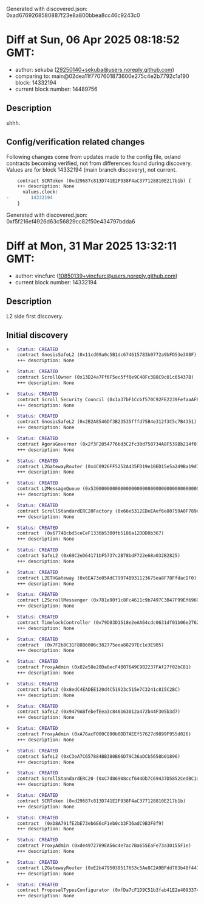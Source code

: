 Generated with discovered.json: 0xad6769268580887f23e8a800bbea8cc46c9243c0

# Diff at Sun, 06 Apr 2025 08:18:52 GMT:

- author: sekuba (<29250140+sekuba@users.noreply.github.com>)
- comparing to: main@02dea11f7707601873600e275c4e2b7792c1a190 block: 14332194
- current block number: 14489756

## Description

shhh.

## Config/verification related changes

Following changes come from updates made to the config file,
or/and contracts becoming verified, not from differences found during
discovery. Values are for block 14332194 (main branch discovery), not current.

```diff
    contract SCRToken (0xd29687c813D741E2F938F4aC377128810E217b1b) {
    +++ description: None
      values.clock:
-        14332194
    }
```

Generated with discovered.json: 0xf5f216ef4926d63c56829cc82f50e434797bdda6

# Diff at Mon, 31 Mar 2025 13:32:11 GMT:

- author: vincfurc (<10850139+vincfurc@users.noreply.github.com>)
- current block number: 14332194

## Description

L2 side first discovery.

## Initial discovery

```diff
+   Status: CREATED
    contract GnosisSafeL2 (0x11cd09a0c5B1dc674615783b0772a9bFD53e3A8F)
    +++ description: None
```

```diff
+   Status: CREATED
    contract ScrollOwner (0x13D24a7Ff6F5ec5ff0e9C40Fc3B8C9c01c65437B)
    +++ description: None
```

```diff
+   Status: CREATED
    contract Scroll Security Council (0x1a37bF1Ccbf570C92FE2239FefaaAF861c2924DD)
    +++ description: None
```

```diff
+   Status: CREATED
    contract GnosisSafeL2 (0x2B2A8546Df3B23535fffd75B4e312f3C5c7B4351)
    +++ description: None
```

```diff
+   Status: CREATED
    contract AgoraGovernor (0x2f3F2054776bd3C2fc30d750734A8F539Bb214f0)
    +++ description: None
```

```diff
+   Status: CREATED
    contract L2GatewayRouter (0x4C0926FF5252A435FD19e10ED15e5a249Ba19d79)
    +++ description: None
```

```diff
+   Status: CREATED
    contract L2MessageQueue (0x5300000000000000000000000000000000000000)
    +++ description: None
```

```diff
+   Status: CREATED
    contract ScrollStandardERC20Factory (0x66e5312EDeEAef6e80759A0F789e7914Fb401484)
    +++ description: None
```

```diff
+   Status: CREATED
    contract  (0x6774Bcbd5ceCeF1336b5300fb5186a12DDD8b367)
    +++ description: None
```

```diff
+   Status: CREATED
    contract SafeL2 (0x69C2eD64171bF5737c2B78bdF722e68a032B2825)
    +++ description: None
```

```diff
+   Status: CREATED
    contract L2ETHGateway (0x6EA73e05AdC79974B931123675ea8F78FfdacDF0)
    +++ description: None
```

```diff
+   Status: CREATED
    contract L2ScrollMessenger (0x781e90f1c8Fc4611c9b7497C3B47F99Ef6969CbC)
    +++ description: None
```

```diff
+   Status: CREATED
    contract TimelockController (0x79D83D1518e2eAA64cdc0631df01b06e2762CC14)
    +++ description: None
```

```diff
+   Status: CREATED
    contract  (0x7F2b8C31F88B6006c382775eea88297Ec1e3E905)
    +++ description: None
```

```diff
+   Status: CREATED
    contract ProxyAdmin (0x82e58e20Da6ecF4B07649C9B2237FAf27f02bC81)
    +++ description: None
```

```diff
+   Status: CREATED
    contract SafeL2 (0x8edC4EADEE120d4C51923c515e7C3241c815C2BC)
    +++ description: None
```

```diff
+   Status: CREATED
    contract SafeL2 (0x9479ABfebefEea3c846163012a472b44F305b3d7)
    +++ description: None
```

```diff
+   Status: CREATED
    contract ProxyAdmin (0xA76acF000C890b0DD7AEEf57627d9899F955d026)
    +++ description: None
```

```diff
+   Status: CREATED
    contract SafeL2 (0xC3eA7C657884BB380B66D79C36aDCb5658b01896)
    +++ description: None
```

```diff
+   Status: CREATED
    contract ScrollStandardERC20 (0xC7d86908ccf644Db7C69437D5852CedBC1aD3f69)
    +++ description: None
```

```diff
+   Status: CREATED
    contract SCRToken (0xd29687c813D741E2F938F4aC377128810E217b1b)
    +++ description: None
```

```diff
+   Status: CREATED
    contract  (0xD8A791fE2bE73eb6E6cF1eb0cb3F36adC9B3F8f9)
    +++ description: None
```

```diff
+   Status: CREATED
    contract ProxyAdmin (0xde4972789EA56c4e7ac7Ba655EaFe73a30155F1e)
    +++ description: None
```

```diff
+   Status: CREATED
    contract L2GatewayRouter (0xE2b4795039517653c5Ae8C2A9BFdd783b48f447A)
    +++ description: None
```

```diff
+   Status: CREATED
    contract ProposalTypesConfigurator (0xfDa7cF1D9C51b3fab41E2e4093374DD8715D640E)
    +++ description: None
```
